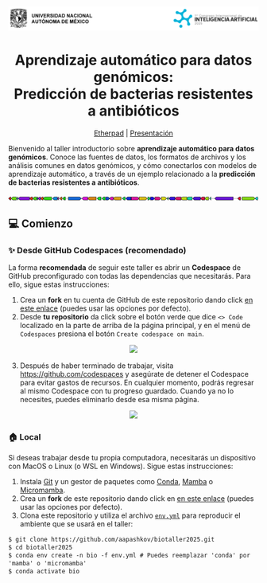 <p align="center">
  <a href="https://iacongreso.unam.mx">
    <img src="assets/header.png">
  </a>
</p>

<h1 align="center">
  Aprendizaje automático para datos genómicos:<br/>
  Predicción de bacterias resistentes a antibióticos
</h1>

<div align="center">

  [Etherpad](https://board.net/p/biotaller2025) | [Presentación](https://github.com/aapashkov/biotaller2025/releases/latest/download/slides.pdf)

</div>

Bienvenido al taller introductorio sobre **aprendizaje automático para datos genómicos**. Conoce las fuentes de datos, los formatos de archivos y los análisis comunes en datos genómicos, y cómo conectarlos con modelos de aprendizaje automático, a través de un ejemplo relacionado a la **predicción de bacterias resistentes a antibióticos**.

<p align="center">
  <a href="https://antismash-db.secondarymetabolites.org/output/GCF_000007265.1/index.html#r1c2">
    <img src="assets/cluster.png">
  </a>
</p>

## :computer: Comienzo

### :sparkles: Desde GitHub Codespaces (recomendado)

La forma **recomendada** de seguir este taller es abrir un **Codespace** de
GitHub preconfigurado con todas las dependencias que necesitarás. Para
ello, sigue estas instrucciones:

1. Crea un **fork** en tu cuenta de GitHub de este repositorio dando click
[en este enlace](https://github.com/aapashkov/biotaller2025/fork) (puedes usar
las opciones por defecto).
2. Desde **tu repositorio** da click sobre el botón verde que dice `<> Code`
localizado en la parte de arriba de la página principal, y en el menú de
`Codespaces` presiona el botón `Create codespace on main`.

  <p align="center">
    <img width="400px" src="https://docs.github.com/assets/cb-49943/mw-1440/images/help/codespaces/who-will-pay.webp">
  </p>

3. Después de haber terminado de trabajar, visita https://github.com/codespaces y
asegúrate de detener el Codespace para evitar gastos de recursos. En cualquier
momento, podrás regresar al mismo Codespace con tu progreso guardado. Cuando ya
no lo necesites, puedes eliminarlo desde esa misma página.

  <p align="center">
    <img src="https://docs.github.com/assets/cb-89126/mw-1440/images/help/codespaces/delete-codespace.webp">
  </p>

### :house: Local

Si deseas trabajar desde tu propia computadora, necesitarás un dispositivo con
MacOS o Linux (o WSL en Windows). Sigue estas instrucciones:

1. Instala [Git](https://git-scm.com/downloads) y un gestor de paquetes como
[Conda](https://docs.conda.io/projects/conda/en/latest/user-guide/install/index.html), [Mamba](https://mamba.readthedocs.io/en/latest/installation/mamba-installation.html) o
[Micromamba](https://mamba.readthedocs.io/en/latest/installation/micromamba-installation.html).
2. Crea un **fork** de este repositorio dando click en
[en este enlace](https://github.com/aapashkov/biotaller2025/fork) (puedes usar
las opciones por defecto).
3. Clona este repositorio y utiliza el archivo [`env.yml`](/env.yml)
para reproducir el ambiente que se usará en el taller:
  ```shell
  $ git clone https://github.com/aapashkov/biotaller2025.git
  $ cd biotaller2025
  $ conda env create -n bio -f env.yml # Puedes reemplazar 'conda' por 'mamba' o 'micromamba'
  $ conda activate bio
  ```

